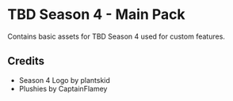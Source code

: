 # TBD Season 4 - Main Pack

Contains basic assets for TBD Season 4 used for custom features.


## Credits

- Season 4 Logo by plantskid
- Plushies by CaptainFlamey
